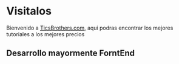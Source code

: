 # Visitalos

Bienvenido a [TicsBrothers.com](https://ticsbrothers.com/), aqui podras encontrar los mejores tutoriales a los mejores precios

## Desarrollo mayormente ForntEnd
